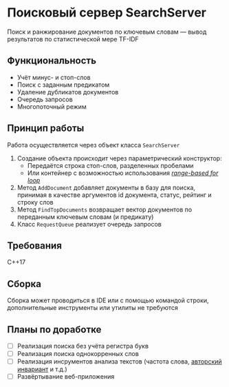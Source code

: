 # Поисковый сервер SearchServer
Поиск и ранжирование документов по ключевым словам — вывод результатов по статистической мере TF-IDF

## Функциональность
* Учёт минус- и стоп-слов 
* Поиск с заданным предикатом
* Удаление дубликатов документов
* Очередь запросов
* Многопоточный режим

## Принцип работы
Работа осуществляется через объект класса `SearchServer`

1. Создание объекта происходит через параметрический конструктор:
   * Передаётся строка стоп-слов, разделенных пробелами
   * Или контейнер с возможностью использования [*range-based for loop*](https://en.cppreference.com/w/cpp/language/range-for)
2. Метод `AddDocument` добавляет документы в базу для поиска, принимая в качестве аргументов id документа, статус, рейтинг и строку слов
3. Метод `FindTopDocuments` возвращает вектор документов по переданным ключевым словам (и предикату)
4. Класс `RequestQueue` реализует очередь запросов
## Требования
C++17
## Сборка
Сборка может проводиться в IDE или с помощью командой строки, дополнительные инструменты или утилиты не требуются
## Планы по доработке
- [ ] Реализация поиска без учёта регистра букв
- [ ] Реализация поиска однокорренных слов
- [ ] Реализация инсрументов анализа текстов (частота слова, [авторский инвариант](https://ru.wikipedia.org/wiki/Авторский_инвариант) и т.д.)
- [ ] Развёртывание веб-приложения
